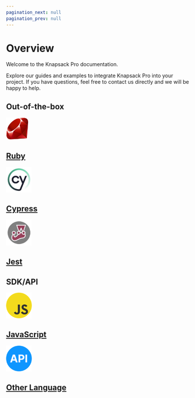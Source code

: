 ```yaml
---
pagination_next: null
pagination_prev: null
---
```


# Overview

Welcome to the Knapsack Pro documentation.

Explore our guides and examples to integrate Knapsack Pro into your project. If you have questions, feel free to contact us directly and we will be happy to help.

## Out-of-the-box

<div className="grid">
<a href="/knapsack_pro-ruby/guide/" className="cell">
<div className="cell__image cell__image--ruby"><img width="60" height="60" src="/img/ruby.png"></img></div>
<h2 className="cell__title">Ruby</h2>
</a>

<a href="/cypress/guide/" className="cell">
<div className="cell__image"><img width="70" height="70" src="/img/cypress.jpg"></img></div>
<h2 className="cell__title">Cypress</h2>
</a>

<a href="/jest/guide/" className="cell">
<div className="cell__image"><img width="70" height="70" src="/img/jest.jpg"></img></div>
<h2 className="cell__title">Jest</h2>
</a>
</div>

## SDK/API

<div className="grid">
<a href="https://docs.knapsackpro.com/2020/how-to-build-native-integration-with-knapsack-pro-api-to-run-tests-in-parallel-for-any-test-runner-testing-framework" target="_blank" rel="noopener noreferrer" className="cell">
<div className="cell__image"><img width="70" height="70" src="/img/javascript.png"></img></div>
<h2 className="cell__title">JavaScript</h2>
</a>

<a href="https://docs.knapsackpro.com/2021/how-to-build-knapsack-pro-api-client-from-scratch-in-any-programming-language" target="_blank" rel="noopener noreferrer" className="cell">
<div className="cell__image"><img width="70" height="70" src="/img/api.png"></img></div>
<h2 className="cell__title">Other Language</h2>
</a>
</div>
